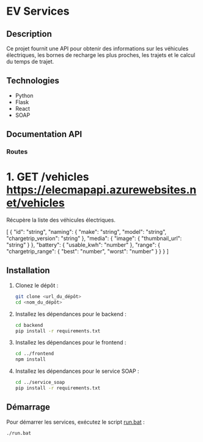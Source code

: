 # EV Services

## Description
Ce projet fournit une API pour obtenir des informations sur les véhicules électriques, les bornes de recharge les plus proches, les trajets et le calcul du temps de trajet.


## Technologies
- Python
- Flask
- React
- SOAP

## Documentation API

### Routes

# 1. GET /vehicles https://elecmapapi.azurewebsites.net/vehicles
Récupère la liste des véhicules électriques.

[
  {
    "id": "string",
    "naming": {
      "make": "string",
      "model": "string",
      "chargetrip_version": "string"
    },
    "media": {
      "image": {
        "thumbnail_url": "string"
      }
    },
    "battery": {
      "usable_kwh": "number"
    },
    "range": {
      "chargetrip_range": {
        "best": "number",
        "worst": "number"
      }
    }
  }
]

## Installation

1. Clonez le dépôt :
    ```sh
    git clone <url_du_dépôt>
    cd <nom_du_dépôt>
    ```

2. Installez les dépendances pour le backend :
    ```sh
    cd backend
    pip install -r requirements.txt
    ```

3. Installez les dépendances pour le frontend :
    ```sh
    cd ../frontend
    npm install
    ```

4. Installez les dépendances pour le service SOAP :
    ```sh
    cd ../service_soap
    pip install -r requirements.txt
    ```

## Démarrage

Pour démarrer les services, exécutez le script [run.bat](http://_vscodecontentref_/1) :
```sh
./run.bat